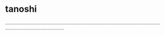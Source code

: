 # tanoshi
...........................................................................................................................................................................